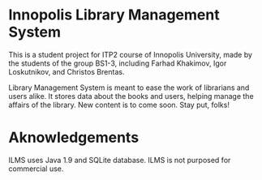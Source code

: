 # Innopolis Library Management System
This is a student project for ITP2 course of Innopolis University, made by the students of the group BS1-3, including Farhad Khakimov, Igor Loskutnikov, and Christos Brentas.

Library Management System is meant to ease the work of librarians and users alike. It stores data about the books and users, helping manage the affairs of the library. New content is to come soon. Stay put, folks!

# Aknowledgements
ILMS uses Java 1.9 and SQLite database.
ILMS is not purposed for commercial use.